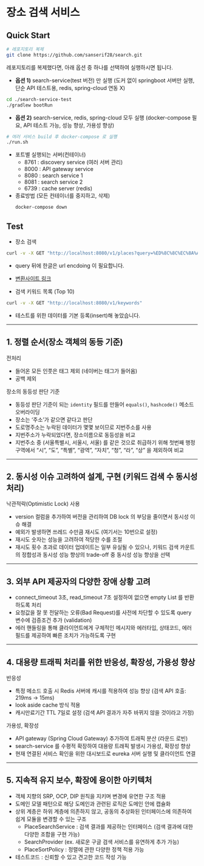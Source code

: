 # 장소 검색 서비스

## Quick Start

```bash
# 레포지토리 복제
git clone https://github.com/sanserif28/search.git
```

레포지토리를 복제했다면, 아래 옵션 중 하나를 선택하여 실행하시면 됩니다.

- **옵션 1)** search-service(test 버전) 만 실행 (도커 없이 springboot 서버만 실행, 단순 API 테스트용, redis, spring-cloud 연동 X)

```bash
cd ./search-service-test
./gradlew bootRun
```

- **옵션 2)** search-service, redis, spring-cloud 모두 실행 (docker-compose 필요, API 테스트 가능, 성능 향상, 가용성 향상)

```bash
# 여러 서비스 build 후 docker-compose 로 실행
./run.sh
```

- 포트별 실행되는 서버(컨테이너)
  - 8761 : discovery service (여러 서버 관리)
  - 8000 : API gateway service
  - 8080 : search service 1
  - 8081 : search service 2
  - 6739 : cache server (redis)
- 종료방법 (모든 컨테이너를 중지하고, 삭제)
  ```bash
  docker-compose down
  ```

## Test

- 장소 검색

```bash
curl -v -X GET "http://localhost:8080/v1/places?query=%ED%8C%8C%EC%8A%A4%ED%83%80
```

- query 뒤에 한글은 url encdoing 이 필요합니다.
- [변환사이트 링크](https://meyerweb.com/eric/tools/dencoder/)

- 검색 키워드 목록 (Top 10)

```bash
curl -v -X GET "http://localhost:8080/v1/keywords"
```

- 테스트를 위한 데이터를 기본 등록(insert)해 놓았습니다.

---

## 1. 정렬 순서(장소 객체의 동등 기준)

전처리

- 들어온 모든 인풋은 태그 제외 (네이버는 태그가 들어옴)
- 공백 제외

장소의 동등성 판단 기준

- 동등성 판단 기준이 되는 `identity` 필드를 만들어 `equals()`, `hashcode()` 메소드 오버라이딩
- 장소는 ‘주소’가 같으면 같다고 판단
- 도로명주소는 누락된 데이터가 몇몇 보이므로 지번주소를 사용
- 지번주소가 누락되었다면, 장소이름으로 동등성을 비교
- 지번주소 중 (서울특별시, 서울시, 서울) 를 같은 것으로 취급하기 위해 첫번째 행정구역에서 “시”, “도”, “특별”, “광역”, “자치”, “청”, “라”, “상” 을 제외하여 비교

---

## 2. 동시성 이슈 고려하여 설계, 구현 (키워드 검색 수 동시성 처리)

낙관적락(Optimistic Lock) 사용

- version 컬럼을 추가하여 버전을 관리하여 DB lock 의 부담을 줄이면서 동시성 이슈 해결
- 예외가 발생하면 쓰레드 수만큼 재시도 (여기서는 10번으로 설정)
- 재시도 숫자는 성능을 고려하여 적당한 수를 조절
- 재시도 횟수 초과로 데이터 업데이트는 일부 유실될 수 있으나, 키워드 검색 카운트의 정합성과 동시성 성능 향상의 trade-off 중 동시성 성능 향상을 선택

---

## 3. 외부 API 제공자의 다양한 장애 상황 고려

- connect_timeout 3초, read_timeout 7초 설정하여 없으면 empty List 를 반환하도록 처리
- 요청값을 잘 못 전달하는 오류(Bad Request)를 사전에 차단할 수 있도록 query 변수에 검증조건 추가 (validation)
- 에러 핸들링을 통해 클라이언트에게 구체적인 메시지와 에러타입, 상태코드, 에러 필드를 제공하여 빠른 조치가 가능하도록 구현

---

## 4. 대용량 트래픽 처리를 위한 반응성, 확장성, 가용성 향상

반응성

- 특정 메소드 호출 시 Redis 서버에 캐시를 적용하여 성능 향상 (검색 API 호출: 219ms → 15ms)
- look aside cache 방식 적용
- 캐시만료기간 TTL 7일로 설정 (검색 API 결과가 자주 바뀌지 않을 것이라고 가정)

가용성, 확장성

- API gateway (Spring Cloud Gateway) 추가하여 트래픽 분산 (라운드 로빈)
- search-service 를 수평적 확장하여 대용량 트래픽 발생시 가용성, 확장성 향상
- 현재 연결된 서비스 확인을 위한 대시보드로 eureka 서버 실행 및 클라이언트 연결

---

## 5. 지속적 유지 보수, 확장에 용이한 아키텍처

- 객체 지향의 SRP, OCP, DIP 원칙을 지키며 변경에 유연한 구조 적용
- 도메인 모델 패턴으로 해당 도메인과 관련된 로직은 도메인 안에 캡슐화
- 상위 계층은 하위 계층에 의존하지 않고, 공동의 추상화된 인터페이스에 의존하여 쉽게 모듈을 변경할 수 있는 구조
  - PlaceSearchService : 검색 결과를 제공하는 인터페이스 (검색 결과에 대한 다양한 조합을 구현 가능)
  - SearchProvider (ex. 새로운 구글 검색 서비스를 유연하게 추가 가능)
  - PlaceSortPolicy : 정렬에 관한 다양한 정책 적용 가능
- 테스트코드 : 신뢰할 수 있고 견고한 코드 작성 가능
